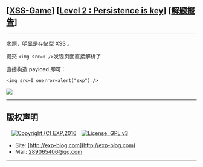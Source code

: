 ## [[XSS-Game](https://xss-game.appspot.com/)] [[Level 2 : Persistence is key](https://xss-game.appspot.com/level2)] [[解题报告](http://exp-blog.com/2019/02/15/pid-3333/)]

------

水题，明显是存储型 XSS 。

提交 `<img src=0 />`发现页面直接解析了

直接构造 payload 即可：

`<img src=0 onerror=alert("exp") />`

![](https://github.com/lyy289065406/CTF-Solving-Reports/blob/master/xss-game/level-2/imgs/01.png)

------

## 版权声明

　[![Copyright (C) EXP,2016](https://img.shields.io/badge/Copyright%20(C)-EXP%202016-blue.svg)](http://exp-blog.com)　[![License: GPL v3](https://img.shields.io/badge/License-GPL%20v3-blue.svg)](https://www.gnu.org/licenses/gpl-3.0)
  

- Site: [http://exp-blog.com](http://exp-blog.com) 
- Mail: <a href="mailto:289065406@qq.com?subject=[EXP's Github]%20Your%20Question%20（请写下您的疑问）&amp;body=What%20can%20I%20help%20you?%20（需要我提供什么帮助吗？）">289065406@qq.com</a>


------
